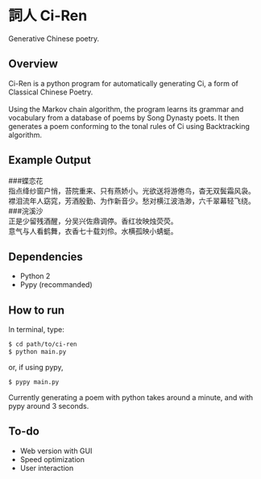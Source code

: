 # 詞人 Ci-Ren
Generative Chinese poetry.


## Overview
Ci-Ren is a python program for automatically generating Ci, a form of Classical Chinese Poetry.<br><br>
Using the Markov chain algorithm, the program learns its grammar and vocabulary from a database of poems by Song Dynasty poets. It then generates a poem conforming to the tonal rules of Ci using Backtracking algorithm.


## Example Output
###蝶恋花<br>
指点绛纱窗户悄，苔院重来、只有燕娇小。光欲送将游倦鸟，杳无双鬓霜风袅。<br>
襟泪流年人窈窕，芳酒殷勤、为作新音少。愁对横江波浩渺，六千翠幕轻飞绕。
###浣溪沙<br>
正是少留残酒醒，分吴兴佐鼎调停。香红妆映烛荧荧。<br>
意气与人看鹤舞，衣香七十载刘伶。水横孤映小蜻蜓。


## Dependencies
- Python 2
- Pypy (recommanded)


## How to run
In terminal, type:
```bash
$ cd path/to/ci-ren
$ python main.py
```
or, if using pypy,
```bash
$ pypy main.py
```
Currently generating a poem with python takes around a minute, and with pypy around 3 seconds.



## To-do
- Web version with GUI
- Speed optimization
- User interaction
